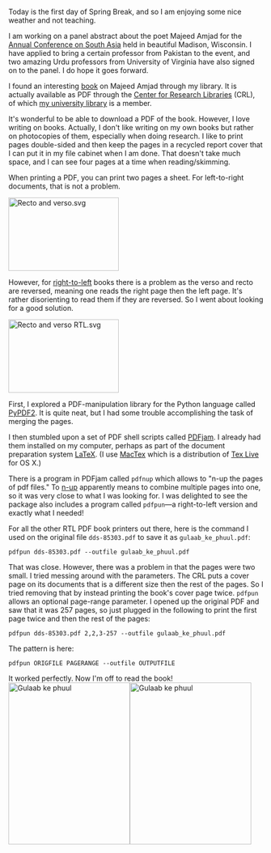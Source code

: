 <!--
.. title: Printing Right-To-Left PDF Books
.. slug: printing-right-to-left-pdf-books
.. date: 2015-03-09 14:43:50 UTC-04:00
.. tags: pdf,pdfpun,PDFjam,rtl,binders,majeed_amjad,CRL
.. category:
.. link:
.. description:
.. type: text
-->

Today is the first day of Spring Break, and so I am enjoying some nice weather and not teaching.

I am working on a panel abstract about the poet Majeed Amjad for the [Annual Conference on South Asia] held in beautiful Madison, Wisconsin.
I have applied to bring a certain professor from Pakistan to the event, and two amazing Urdu professors
from University of Virginia have also signed on to the panel. I do hope it goes forward.

I found an interesting  [book](http://catalog.crl.edu/record=b2874293~S1) on Majeed Amjad through my library. It is actually available as PDF through the
[Center for Research Libraries] (CRL), of which [my university library] is a member.

It's wonderful to be able to download a PDF of the book. However, I love writing on books.
Actually, I don't like writing on my own books but rather on photocopies of them, especially when doing research. I like to print pages double-sided and then keep the pages in a recycled report cover that I can put it in my file cabinet when I am done. That doesn't take much space, and I can see four pages at a time when reading/skimming.

When printing a PDF, you can print two pages a sheet. For left-to-right documents, that is not a problem.

<a href="http://en.wikipedia.org/wiki/Recto_and_verso"><img alt="Recto and verso.svg" src="http://upload.wikimedia.org/wikipedia/commons/7/7b/Recto_and_verso.svg" height="145" width="218"></a>

However, for [right-to-left](http://en.wikipedia.org/wiki/Right-to-left) books there is a problem as the verso and recto are reversed, meaning one reads the right page then the left page. It's rather disorienting to read them if they are reversed. So I went about looking for a good solution.

<a href="http://en.wikipedia.org/wiki/Recto_and_verso"><img alt="Recto and verso RTL.svg" src="http://upload.wikimedia.org/wikipedia/commons/f/fa/Recto_and_verso_RTL.svg" height="145" width="218"></a>


First, I explored a PDF-manipulation library for the Python language called [PyPDF2]. It is quite neat, but I had some
trouble accomplishing the task of merging the pages.

I then stumbled upon a set of PDF shell scripts called [PDFjam]. I already had them installed on my computer,
perhaps as part of the document preparation system [LaTeX](www.latex-project.org/). (I use [MacTex](https://tug.org/mactex/) which is a distribution of [Tex Live](https://www.tug.org/texlive/) for OS X.)

There is a program in PDFjam called ``pdfnup`` which allows to "n-up the pages of pdf files."
To [n-up](http://en.wikipedia.org/wiki/N-up) apparently means to combine multiple pages into one, so it was very close to what I was looking for. I was delighted to see the package also includes a program called ``pdfpun``—a right-to-left version and exactly what I needed!

For all the other RTL PDF book printers out there, here is the command I used on the original file `dds-85303.pdf` to save it as `gulaab_ke_phuul.pdf`:

```
pdfpun dds-85303.pdf --outfile gulaab_ke_phuul.pdf
```

That was close. However, there was a problem in that the pages were two small. I tried messing around with the
parameters. The CRL puts a cover page on its documents that is a different size then the rest of the pages. So I tried removing that by instead printing the book's cover page twice.  ``pdfpun`` allows an optional page-range parameter. I opened up the original PDF and saw that it was 257 pages, so just plugged in the following to print the first page twice and then the rest of the pages:

```
pdfpun dds-85303.pdf 2,2,3-257 --outfile gulaab_ke_phuul.pdf
```

The pattern is here:

```
pdfpun ORIGFILE PAGERANGE --outfile OUTPUTFILE
```

It worked perfectly. Now I'm off to read the book!
<a href="https://www.flickr.com/photos/129471681@N03/16581802309" title="Gulaab ke phuul by Sean Pue, on Flickr"><img src="https://farm8.staticflickr.com/7610/16581802309_a177566398_n.jpg" width="240" height="320" alt="Gulaab ke phuul"></a><a href="https://www.flickr.com/photos/129471681@N03/16742082536" title="Gulaab ke phuul by Sean Pue, on Flickr"><img src="https://farm9.staticflickr.com/8706/16742082536_b0c7c7ecde_n.jpg" width="240" height="320" alt="Gulaab ke phuul"></a>

[Annual Conference on South Asia]: http://southasiaconference.wisc.edu/
[PyPDF2]: https://github.com/mstamy2/PyPDF2
[Center for Research Libraries]: http://www.crl.edu/
[my university library]: http://lib.msu.edu
[PDFjam]: http://www2.warwick.ac.uk/fac/sci/statistics/staff/academic-research/firth/software/pdfjam/
